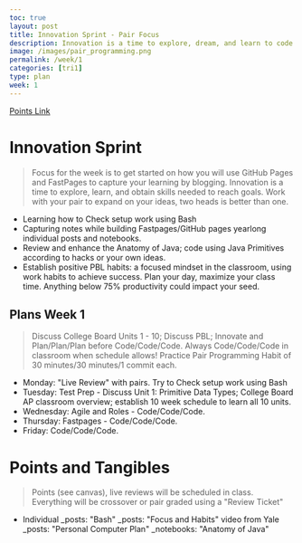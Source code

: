 ```yaml
---
toc: true
layout: post
title: Innovation Sprint - Pair Focus
description: Innovation is a time to explore, dream, and learn to code.  Think about College Board, Personal interests, and Teacher expectations.  
image: /images/pair_programming.png
permalink: /week/1
categories: [tri1]
type: plan
week: 1
---
```


[Points Link](https://github.com/nighthawkcoders/APCSA/issues/12)

# Innovation Sprint
> Focus for the week is to get started on how you will use GitHub Pages and FastPages to capture your learning by blogging. Innovation is a time to explore, learn, and obtain skills needed to reach goals.  Work with your pair to expand on your ideas, two heads is better than one.
- Learning how to Check setup work using Bash
- Capturing notes while building Fastpages/GitHub pages yearlong individual posts and notebooks.
- Review and enhance the Anatomy of Java; code using Java Primitives according to hacks or your own ideas.
- Establish positive PBL habits: a focused mindset in the classroom, using work habits to achieve success.  Plan your day, maximize your class time.  Anything below 75% productivity could impact your seed.

## Plans Week 1
> Discuss College Board Units 1 - 10; Discuss PBL; Innovate and Plan/Plan/Plan before Code/Code/Code. Always Code/Code/Code in classroom when schedule allows! Practice Pair Programming Habit of 30 minutes/30 minutes/1 commit each.

- Monday: "Live Review" with pairs. Try to Check setup work using Bash
- Tuesday: Test Prep - Discuss Unit 1: Primitive Data Types; College Board AP classroom overview; establish 10 week schedule to learn all 10 units.
- Wednesday: Agile and Roles - Code/Code/Code.
- Thursday: Fastpages - Code/Code/Code.
- Friday: Code/Code/Code.

# Points and Tangibles
> Points (see canvas), live reviews will be scheduled in class.  Everything will be crossover or pair graded using a "Review Ticket"
- Individual
    _posts: "Bash"
    _posts: "Focus and Habits" video from Yale
    _posts: "Personal Computer Plan"
    _notebooks: "Anatomy of Java"
